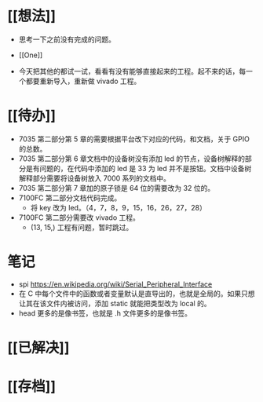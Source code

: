 # [[想法]]
- 思考一下之前没有完成的问题。
- [[One]]

- 今天把其他的都试一试，看看有没有能够直接起来的工程。起不来的话，每一个都要重新导入，重新做 vivado 工程。

# [[待办]]
- 7035 第二部分第 5 章的需要根据平台改下对应的代码，和文档，关于 GPIO 的总数。
- 7035 第二部分第 6 章文档中的设备树没有添加 led 的节点，设备树解释的部分是有问题的，在代码中添加的 led 是 33 为 led 并不是按钮。文档中设备树解释部分需要将设备树放入 7000 系列的文档中。
- 7035 第二部分第 7 章加的原子锁是 64 位的需要改为 32 位的。
- 7100FC 第二部分文档代码完成。
	- 将 key 改为 led。（4，7，8，9，15，16，26，27，28）
- 7100FC 第二部分需要改 vivado 工程。
	- (13, 15,) 工程有问题，暂时跳过。

# 笔记
- spi https://en.wikipedia.org/wiki/Serial_Peripheral_Interface
- 在 C 中每个文件中的函数或者变量默认是直导出的，也就是全局的。如果只想让其在该文件内被访问，添加 static 就能把类型改为 local 的。
- head 更多的是像书签，也就是 .h 文件更多的是像书签。
# [[已解决]]

# [[存档]]